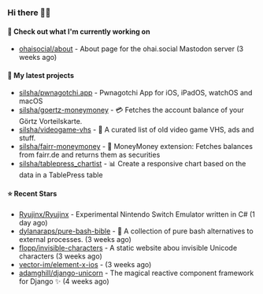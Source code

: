 ### Hi there 🦊👋

#### 👷 Check out what I'm currently working on

- [ohaisocial/about](https://github.com/ohaisocial/about) - About page for the ohai.social Mastodon server (3 weeks ago)

#### 🌱 My latest projects

- [silsha/pwnagotchi.app](https://github.com/silsha/pwnagotchi.app) - Pwnagotchi App for iOS, iPadOS, watchOS and macOS
- [silsha/goertz-moneymoney](https://github.com/silsha/goertz-moneymoney) - 💳 Fetches the account balance of your Görtz Vorteilskarte.
- [silsha/videogame-vhs](https://github.com/silsha/videogame-vhs) - 👾 A curated list of old video game VHS, ads and stuff.
- [silsha/fairr-moneymoney](https://github.com/silsha/fairr-moneymoney) - 💸 MoneyMoney extension: Fetches balances from fairr.de and returns them as securities
- [silsha/tablepress_chartist](https://github.com/silsha/tablepress_chartist) - 📊 Create a responsive chart based on the data in a TablePress table

#### ⭐ Recent Stars

- [Ryujinx/Ryujinx](https://github.com/Ryujinx/Ryujinx) - Experimental Nintendo Switch Emulator written in C# (1 day ago)
- [dylanaraps/pure-bash-bible](https://github.com/dylanaraps/pure-bash-bible) - 📖 A collection of pure bash alternatives to external processes. (3 weeks ago)
- [flopp/invisible-characters](https://github.com/flopp/invisible-characters) - A static website abou invisible Unicode characters (3 weeks ago)
- [vector-im/element-x-ios](https://github.com/vector-im/element-x-ios) -  (3 weeks ago)
- [adamghill/django-unicorn](https://github.com/adamghill/django-unicorn) - The magical reactive component framework for Django ✨ (4 weeks ago)
